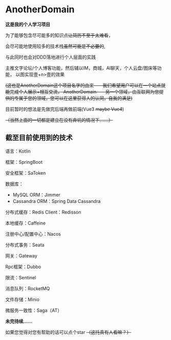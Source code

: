 # AnotherDomain

**这是我的个人学习项目**

为了能够包含尽可能多的知识点~~让简历不至于太难看~~，

会尽可能地使用较多的技术栈~~虽然可能是不必要的~~,

与此同时也会对DDD落地进行个人层面的实践

主推文字论坛/个人博客功能，然后辅以IM，商城，AI聊天，个人云盘/图床等功能，
以图实现壹+n>壹的效果

~~(这也是AnotherDomain这个项目名字的由来——我们希望用户可以在一个站点就能完成个人展示+相互交流，
AnotherDomain——另一个领域，由互联网为您提供的专属于您的领域，您可以在这里获得人的认同，自我的满足)~~

目前暂时的想法是先做完后端再做前端(Vue3 ~~maybe Vue4~~)

~~（当然上面的一切都是建立在没有弃坑的情况下.......）~~

## 截至目前使用到的技术

语言：Kotlin

框架：SpringBoot

安全框架：SaToken

数据库：
 * MySQL ORM：Jimmer
 * Cassandra ORM：Spring Data Cassandra

分布式缓存：Redis Client：Redisson

本地缓存：Caffeine

注册中心/配置中心：Nacos

分布式事务：Seata

网关：Gateway

Rpc框架：Dubbo

限流：Sentinel

消息队列：RocketMQ

文件存储：Minio 

微服务一致性：Saga（AT）

**未完待续......**

如果您觉得对您有帮助的话可以点个star
~~（这托真有人看嘛？）~~